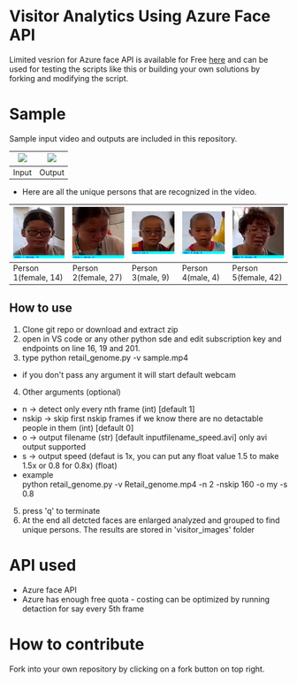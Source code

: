 # Visitor Analytics Using Azure Face API

Limited vesrion for Azure face API is available for Free [here](https://azure.microsoft.com/en-in/services/cognitive-services/face/) and can be used for testing the scripts like this or building your own solutions by forking and modifying the script.

# Sample
Sample input video and outputs are included in this repository.

| <img src="https://raw.githubusercontent.com/mayank1513/visitor-analytics-with-azure-face/master/sample.gif" width=600px> | <img src="https://raw.githubusercontent.com/mayank1513/visitor-analytics-with-azure-face/master/out.sample_1x.gif"  width=600px>  |
|-----|----|
| Input | Output |

- Here are all the unique persons that are recognized in the video.

| <img src="https://raw.githubusercontent.com/mayank1513/visitor-analytics-with-azure-face/master/visitor_images/visitor1.jpg" width = 105px> | <img src="https://raw.githubusercontent.com/mayank1513/visitor-analytics-with-azure-face/master/visitor_images/visitor2.jpg" width = 105px>  | <img src="https://raw.githubusercontent.com/mayank1513/visitor-analytics-with-azure-face/master/visitor_images/visitor3.jpg" width = 105px>  | <img src="https://raw.githubusercontent.com/mayank1513/visitor-analytics-with-azure-face/master/visitor_images/visitor4.jpg" width = 105px>  | <img src="https://raw.githubusercontent.com/mayank1513/visitor-analytics-with-azure-face/master/visitor_images/visitor5.jpg" width = 105px> |
|----------|----------|----------|----------|----------|
| Person 1(female, 14) | Person 2(female, 27) | Person 3(male, 9) | Person 4(male, 4) | Person 5(female, 42) |

## How to use
1. Clone git repo or download and extract zip 
2. open in VS code or any other python sde and edit subscription key and endpoints on line 16, 19 and 201.
3. type 
    python retail_genome.py -v sample.mp4

- if you don't pass any argument it will start default webcam

4. Other arguments (optional)
- n -> detect only every nth frame (int) [default 1]
- nskip -> skip first nskip frames if we know there are no detactable people in them (int) [default 0]
- o -> output filename (str) [default inputfilename_speed.avi] only avi output supported
- s -> output speed (defaut is 1x, you can put any float value 1.5 to make 1.5x or 0.8 for 0.8x) (float)
- example  
    python retail_genome.py -v Retail_genome.mp4 -n 2 -nskip 160 -o my -s 0.8

5. press 'q' to terminate
6. At the end all detcted faces are enlarged analyzed and grouped to find unique persons. The results are stored in 'visitor_images' folder

# API used
- Azure face API
- Azure has enough free quota - costing can be optimized by running detaction for say every 5th frame

# How to contribute
Fork into your own repository by clicking on a fork button on top right.

